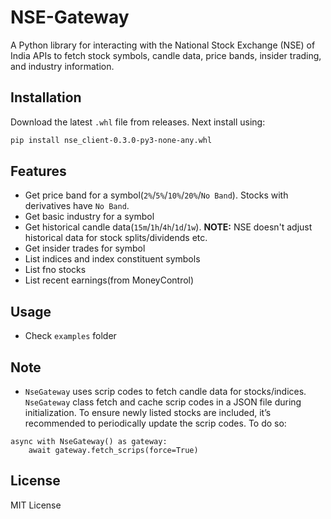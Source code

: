 # NSE-Gateway

A Python library for interacting with the National Stock Exchange (NSE) of India APIs to fetch stock symbols, candle data, price bands, insider trading, and industry information.

## Installation

Download the latest `.whl` file from releases. Next install using:

```bash
pip install nse_client-0.3.0-py3-none-any.whl
```

## Features

- Get price band for a symbol(`2%`/`5%`/`10%`/`20%`/`No Band`). Stocks with derivatives have `No Band`.
- Get basic industry for a symbol
- Get historical candle data(`15m`/`1h`/`4h`/`1d`/`1w`). **NOTE:** NSE doesn't adjust historical data for stock splits/dividends etc.
- Get insider trades for symbol
- List indices and index constituent symbols
- List fno stocks
- List recent earnings(from MoneyControl)

## Usage

- Check `examples` folder

## Note

- `NseGateway` uses scrip codes to fetch candle data for stocks/indices. `NseGateway` class fetch and cache scrip codes in a JSON file during initialization. To ensure newly listed stocks are included, it’s recommended to periodically update the scrip codes. To do so:

```
async with NseGateway() as gateway:
    await gateway.fetch_scrips(force=True)
```

## License

MIT License
